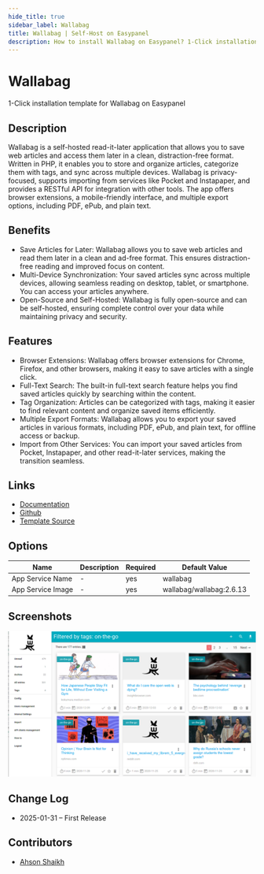 ```yaml
---
hide_title: true
sidebar_label: Wallabag
title: Wallabag | Self-Host on Easypanel
description: How to install Wallabag on Easypanel? 1-Click installation template for Wallabag on Easypanel
---
```


<!-- generated -->

# Wallabag

1-Click installation template for Wallabag on Easypanel

## Description

Wallabag is a self-hosted read-it-later application that allows you to save web articles and access them later in a clean, distraction-free format. Written in PHP, it enables you to store and organize articles, categorize them with tags, and sync across multiple devices. Wallabag is privacy-focused, supports importing from services like Pocket and Instapaper, and provides a RESTful API for integration with other tools. The app offers browser extensions, a mobile-friendly interface, and multiple export options, including PDF, ePub, and plain text.

## Benefits

- Save Articles for Later: Wallabag allows you to save web articles and read them later in a clean and ad-free format. This ensures distraction-free reading and improved focus on content.
- Multi-Device Synchronization: Your saved articles sync across multiple devices, allowing seamless reading on desktop, tablet, or smartphone. You can access your articles anywhere.
- Open-Source and Self-Hosted: Wallabag is fully open-source and can be self-hosted, ensuring complete control over your data while maintaining privacy and security.

## Features

- Browser Extensions: Wallabag offers browser extensions for Chrome, Firefox, and other browsers, making it easy to save articles with a single click.
- Full-Text Search: The built-in full-text search feature helps you find saved articles quickly by searching within the content.
- Tag Organization: Articles can be categorized with tags, making it easier to find relevant content and organize saved items efficiently.
- Multiple Export Formats: Wallabag allows you to export your saved articles in various formats, including PDF, ePub, and plain text, for offline access or backup.
- Import from Other Services: You can import your saved articles from Pocket, Instapaper, and other read-it-later services, making the transition seamless.

## Links

- [Documentation](https://doc.wallabag.org)
- [Github](https://github.com/wallabag/wallabag)
- [Template Source](https://github.com/easypanel-io/templates/tree/main/templates/wallabag)

## Options

Name | Description | Required | Default Value
-|-|-|-
App Service Name | - | yes | wallabag
App Service Image | - | yes | wallabag/wallabag:2.6.13

## Screenshots

![Wallabag Screenshot](./assets/screenshot.png)

## Change Log

- 2025-01-31 – First Release

## Contributors

- [Ahson Shaikh](https://github.com/Ahson-Shaikh)
